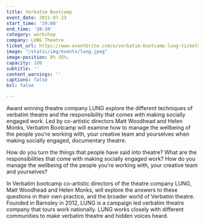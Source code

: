 ```yaml
---
title: Verbatim Bootcamp
event_date: 2021-07-23
start_time: '19:00'
end_time: '20:30'
category: workshop
company: LUNG Theatre
ticket_url: https://www.eventbrite.com/e/verbatim-bootcamp-lung-tickets-161284336793
image: "/static/img/events/lung.jpeg"
image-position: 0% 35%;
capacity: 100
subtitle: ''
content_warnings: ''
captions: false
bsl: false

---
```

Award winning theatre company LUNG explore the different techniques of verbatim theatre and the responsibility that comes with making socially engaged work. Led by co-artistic directors Matt Woodhead and Helen Monks, Verbatim Bootcamp will examine how to manage the wellbeing of the people you’re working with, your creative team and yourselves when making socially engaged, documentary theatre.

How do you turn the things that people have said into theatre? What are the responsibilities that come with making socially engaged work? How do you manage the wellbeing of the people you’re working with, your creative team and yourselves?

In Verbatim bootcamp co-artistic directors of the theatre company LUNG, Matt Woodhead and Helen Monks, will explore the answers to these questions in their own practice, and the broader world of Verbatim theatre. Founded in Barnsley in 2012, LUNG is a campaign led verbatim theatre company that tours work nationally. LUNG works closely with different communities to make verbatim theatre and hidden voices heard.